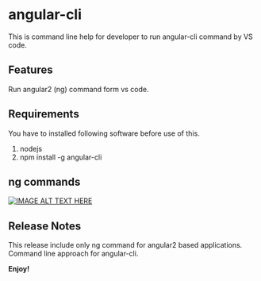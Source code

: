 # angular-cli

This is command line help for developer to run angular-cli command by VS code.

## Features

Run angular2 (ng) command form vs code.

## Requirements

You have to installed following software before use of this.
1. nodejs
2. npm install -g angular-cli

## ng commands
[![IMAGE ALT TEXT HERE](http://img.youtube.com/vi/DGb3ingQRv4/0.jpg)](https://www.youtube.com/watch?v=DGb3ingQRv4)

## Release Notes

This release include only ng command for angular2 based applications.
Command line approach for angular-cli.

**Enjoy!**